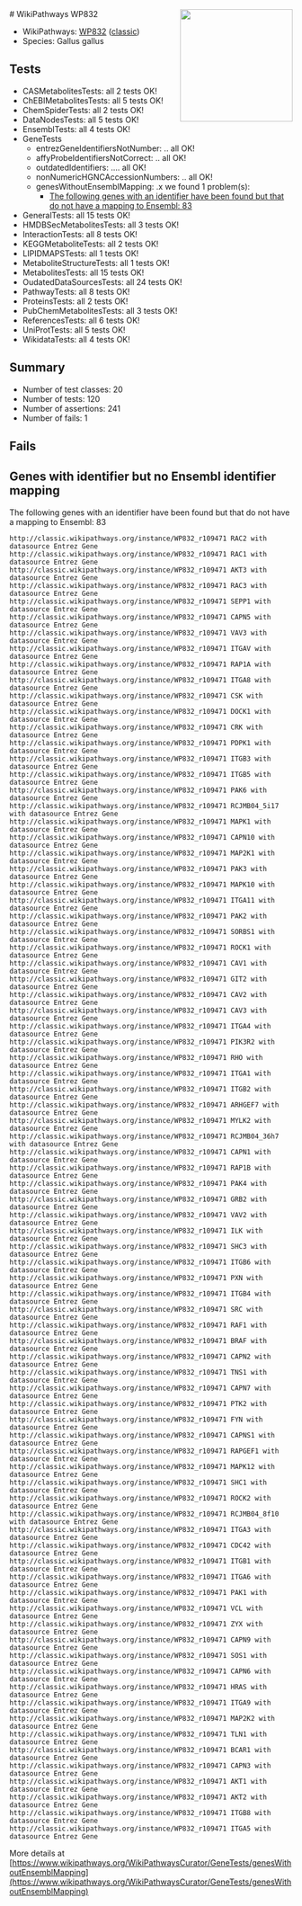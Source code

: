 <img style="float: right; width: 200px" src="https://upload.wikimedia.org/wikipedia/commons/thumb/8/83/Wplogo_with_text_500.png/640px-Wplogo_with_text_500.png" />
# WikiPathways WP832

* WikiPathways: [WP832](https://wikipathways.org/pathways/WP832) ([classic](https://classic.wikipathways.org/instance/WP832))
* Species: Gallus gallus
## Tests
* CASMetabolitesTests: all 2 tests OK!
* ChEBIMetabolitesTests: all 5 tests OK!
* ChemSpiderTests: all 2 tests OK!
* DataNodesTests: all 5 tests OK!
* EnsemblTests: all 4 tests OK!
* GeneTests
    * entrezGeneIdentifiersNotNumber: .. all OK!
    * affyProbeIdentifiersNotCorrect: .. all OK!
    * outdatedIdentifiers: .... all OK!
    * nonNumericHGNCAccessionNumbers: .. all OK!
    * genesWithoutEnsemblMapping: .x we found 1 problem(s):
        * [The following genes with an identifier have been found but that do not have a mapping to Ensembl: 83](#c4e543e9)
* GeneralTests: all 15 tests OK!
* HMDBSecMetabolitesTests: all 3 tests OK!
* InteractionTests: all 8 tests OK!
* KEGGMetaboliteTests: all 2 tests OK!
* LIPIDMAPSTests: all 1 tests OK!
* MetaboliteStructureTests: all 1 tests OK!
* MetabolitesTests: all 15 tests OK!
* OudatedDataSourcesTests: all 24 tests OK!
* PathwayTests: all 8 tests OK!
* ProteinsTests: all 2 tests OK!
* PubChemMetabolitesTests: all 3 tests OK!
* ReferencesTests: all 6 tests OK!
* UniProtTests: all 5 tests OK!
* WikidataTests: all 4 tests OK!


## Summary

* Number of test classes: 20
* Number of tests: 120
* Number of assertions: 241
* Number of fails: 1

## Fails

<a name="c4e543e9" />

## Genes with identifier but no Ensembl identifier mapping

The following genes with an identifier have been found but that do not have a mapping to Ensembl: 83
```
http://classic.wikipathways.org/instance/WP832_r109471 RAC2 with datasource Entrez Gene
http://classic.wikipathways.org/instance/WP832_r109471 RAC1 with datasource Entrez Gene
http://classic.wikipathways.org/instance/WP832_r109471 AKT3 with datasource Entrez Gene
http://classic.wikipathways.org/instance/WP832_r109471 RAC3 with datasource Entrez Gene
http://classic.wikipathways.org/instance/WP832_r109471 SEPP1 with datasource Entrez Gene
http://classic.wikipathways.org/instance/WP832_r109471 CAPN5 with datasource Entrez Gene
http://classic.wikipathways.org/instance/WP832_r109471 VAV3 with datasource Entrez Gene
http://classic.wikipathways.org/instance/WP832_r109471 ITGAV with datasource Entrez Gene
http://classic.wikipathways.org/instance/WP832_r109471 RAP1A with datasource Entrez Gene
http://classic.wikipathways.org/instance/WP832_r109471 ITGA8 with datasource Entrez Gene
http://classic.wikipathways.org/instance/WP832_r109471 CSK with datasource Entrez Gene
http://classic.wikipathways.org/instance/WP832_r109471 DOCK1 with datasource Entrez Gene
http://classic.wikipathways.org/instance/WP832_r109471 CRK with datasource Entrez Gene
http://classic.wikipathways.org/instance/WP832_r109471 PDPK1 with datasource Entrez Gene
http://classic.wikipathways.org/instance/WP832_r109471 ITGB3 with datasource Entrez Gene
http://classic.wikipathways.org/instance/WP832_r109471 ITGB5 with datasource Entrez Gene
http://classic.wikipathways.org/instance/WP832_r109471 PAK6 with datasource Entrez Gene
http://classic.wikipathways.org/instance/WP832_r109471 RCJMB04_5i17 with datasource Entrez Gene
http://classic.wikipathways.org/instance/WP832_r109471 MAPK1 with datasource Entrez Gene
http://classic.wikipathways.org/instance/WP832_r109471 CAPN10 with datasource Entrez Gene
http://classic.wikipathways.org/instance/WP832_r109471 MAP2K1 with datasource Entrez Gene
http://classic.wikipathways.org/instance/WP832_r109471 PAK3 with datasource Entrez Gene
http://classic.wikipathways.org/instance/WP832_r109471 MAPK10 with datasource Entrez Gene
http://classic.wikipathways.org/instance/WP832_r109471 ITGA11 with datasource Entrez Gene
http://classic.wikipathways.org/instance/WP832_r109471 PAK2 with datasource Entrez Gene
http://classic.wikipathways.org/instance/WP832_r109471 SORBS1 with datasource Entrez Gene
http://classic.wikipathways.org/instance/WP832_r109471 ROCK1 with datasource Entrez Gene
http://classic.wikipathways.org/instance/WP832_r109471 CAV1 with datasource Entrez Gene
http://classic.wikipathways.org/instance/WP832_r109471 GIT2 with datasource Entrez Gene
http://classic.wikipathways.org/instance/WP832_r109471 CAV2 with datasource Entrez Gene
http://classic.wikipathways.org/instance/WP832_r109471 CAV3 with datasource Entrez Gene
http://classic.wikipathways.org/instance/WP832_r109471 ITGA4 with datasource Entrez Gene
http://classic.wikipathways.org/instance/WP832_r109471 PIK3R2 with datasource Entrez Gene
http://classic.wikipathways.org/instance/WP832_r109471 RHO with datasource Entrez Gene
http://classic.wikipathways.org/instance/WP832_r109471 ITGA1 with datasource Entrez Gene
http://classic.wikipathways.org/instance/WP832_r109471 ITGB2 with datasource Entrez Gene
http://classic.wikipathways.org/instance/WP832_r109471 ARHGEF7 with datasource Entrez Gene
http://classic.wikipathways.org/instance/WP832_r109471 MYLK2 with datasource Entrez Gene
http://classic.wikipathways.org/instance/WP832_r109471 RCJMB04_36h7 with datasource Entrez Gene
http://classic.wikipathways.org/instance/WP832_r109471 CAPN1 with datasource Entrez Gene
http://classic.wikipathways.org/instance/WP832_r109471 RAP1B with datasource Entrez Gene
http://classic.wikipathways.org/instance/WP832_r109471 PAK4 with datasource Entrez Gene
http://classic.wikipathways.org/instance/WP832_r109471 GRB2 with datasource Entrez Gene
http://classic.wikipathways.org/instance/WP832_r109471 VAV2 with datasource Entrez Gene
http://classic.wikipathways.org/instance/WP832_r109471 ILK with datasource Entrez Gene
http://classic.wikipathways.org/instance/WP832_r109471 SHC3 with datasource Entrez Gene
http://classic.wikipathways.org/instance/WP832_r109471 ITGB6 with datasource Entrez Gene
http://classic.wikipathways.org/instance/WP832_r109471 PXN with datasource Entrez Gene
http://classic.wikipathways.org/instance/WP832_r109471 ITGB4 with datasource Entrez Gene
http://classic.wikipathways.org/instance/WP832_r109471 SRC with datasource Entrez Gene
http://classic.wikipathways.org/instance/WP832_r109471 RAF1 with datasource Entrez Gene
http://classic.wikipathways.org/instance/WP832_r109471 BRAF with datasource Entrez Gene
http://classic.wikipathways.org/instance/WP832_r109471 CAPN2 with datasource Entrez Gene
http://classic.wikipathways.org/instance/WP832_r109471 TNS1 with datasource Entrez Gene
http://classic.wikipathways.org/instance/WP832_r109471 CAPN7 with datasource Entrez Gene
http://classic.wikipathways.org/instance/WP832_r109471 PTK2 with datasource Entrez Gene
http://classic.wikipathways.org/instance/WP832_r109471 FYN with datasource Entrez Gene
http://classic.wikipathways.org/instance/WP832_r109471 CAPNS1 with datasource Entrez Gene
http://classic.wikipathways.org/instance/WP832_r109471 RAPGEF1 with datasource Entrez Gene
http://classic.wikipathways.org/instance/WP832_r109471 MAPK12 with datasource Entrez Gene
http://classic.wikipathways.org/instance/WP832_r109471 SHC1 with datasource Entrez Gene
http://classic.wikipathways.org/instance/WP832_r109471 ROCK2 with datasource Entrez Gene
http://classic.wikipathways.org/instance/WP832_r109471 RCJMB04_8f10 with datasource Entrez Gene
http://classic.wikipathways.org/instance/WP832_r109471 ITGA3 with datasource Entrez Gene
http://classic.wikipathways.org/instance/WP832_r109471 CDC42 with datasource Entrez Gene
http://classic.wikipathways.org/instance/WP832_r109471 ITGB1 with datasource Entrez Gene
http://classic.wikipathways.org/instance/WP832_r109471 ITGA6 with datasource Entrez Gene
http://classic.wikipathways.org/instance/WP832_r109471 PAK1 with datasource Entrez Gene
http://classic.wikipathways.org/instance/WP832_r109471 VCL with datasource Entrez Gene
http://classic.wikipathways.org/instance/WP832_r109471 ZYX with datasource Entrez Gene
http://classic.wikipathways.org/instance/WP832_r109471 CAPN9 with datasource Entrez Gene
http://classic.wikipathways.org/instance/WP832_r109471 SOS1 with datasource Entrez Gene
http://classic.wikipathways.org/instance/WP832_r109471 CAPN6 with datasource Entrez Gene
http://classic.wikipathways.org/instance/WP832_r109471 HRAS with datasource Entrez Gene
http://classic.wikipathways.org/instance/WP832_r109471 ITGA9 with datasource Entrez Gene
http://classic.wikipathways.org/instance/WP832_r109471 MAP2K2 with datasource Entrez Gene
http://classic.wikipathways.org/instance/WP832_r109471 TLN1 with datasource Entrez Gene
http://classic.wikipathways.org/instance/WP832_r109471 BCAR1 with datasource Entrez Gene
http://classic.wikipathways.org/instance/WP832_r109471 CAPN3 with datasource Entrez Gene
http://classic.wikipathways.org/instance/WP832_r109471 AKT1 with datasource Entrez Gene
http://classic.wikipathways.org/instance/WP832_r109471 AKT2 with datasource Entrez Gene
http://classic.wikipathways.org/instance/WP832_r109471 ITGB8 with datasource Entrez Gene
http://classic.wikipathways.org/instance/WP832_r109471 ITGA5 with datasource Entrez Gene
```

More details at [https://www.wikipathways.org/WikiPathwaysCurator/GeneTests/genesWithoutEnsemblMapping](https://www.wikipathways.org/WikiPathwaysCurator/GeneTests/genesWithoutEnsemblMapping)

